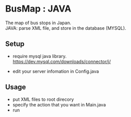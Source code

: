 BusMap : JAVA
===============

The map of bus stops in Japan.<br/>
JAVA: parse XML file, and store in the database (MYSQL). <br/>

## Setup
- require mysql java library. <br/>
https://dev.mysql.com/downloads/connector/j/

-  edit your server infomation in Config.java <br/>

## Usage
- put XML files to root direcory <br/>
- specify the action that you want in Main.java <br/> 
- run
